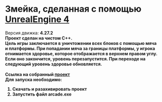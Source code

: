 # Змейка, сделанная с помощью [UnrealEngine 4](https://github.com/EpicGames/UnrealEngine) <br>
Версия движка: <b>4.27.2<br>
Проект сделан на чистом С++.<br>
Цель игры заключается в уничтожении всех блоков с помощью мяча и платформы. При попадании мяча за границы платформы, у игрока отнимается здоровье, которое отображается в верхнем правом углу. Если оно закончится, уровень перезапустится. При переходе на следующий уровень здоровье обновляется. <br>
<br>Ссылка на собранный [проект](https://drive.google.com/file/d/1B4cB-sgLDQ4IpB0AUTPUmhHUK8G9vMwV/view?usp=sharing)<br>
Для запуска необходимо:
1. Скачать и разахивировать проект
2. Запустить файл arcade.exe
